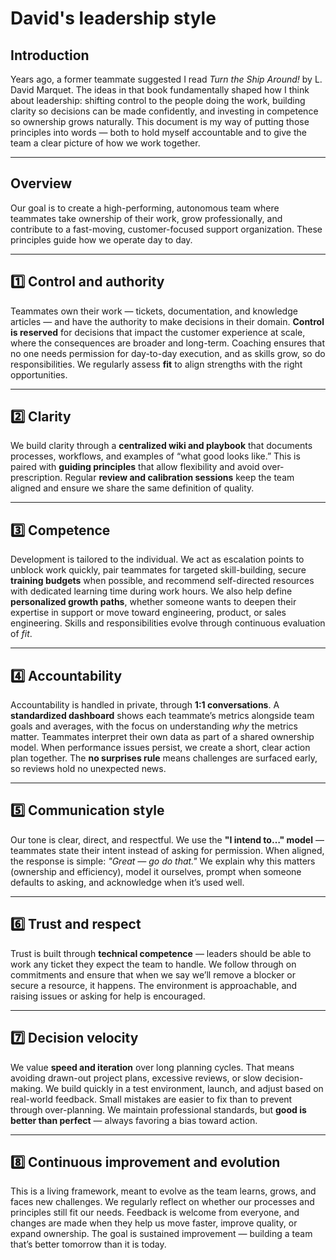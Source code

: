 # David's leadership style

## Introduction
Years ago, a former teammate suggested I read *Turn the Ship Around!* by L. David Marquet. The ideas in that book fundamentally shaped how I think about leadership: shifting control to the people doing the work, building clarity so decisions can be made confidently, and investing in competence so ownership grows naturally. This document is my way of putting those principles into words — both to hold myself accountable and to give the team a clear picture of how we work together.

---

## Overview
Our goal is to create a high-performing, autonomous team where teammates take ownership of their work, grow professionally, and contribute to a fast-moving, customer-focused support organization. These principles guide how we operate day to day.

---

## 1️⃣ Control and authority
Teammates own their work — tickets, documentation, and knowledge articles — and have the authority to make decisions in their domain. **Control is reserved** for decisions that impact the customer experience at scale, where the consequences are broader and long-term. Coaching ensures that no one needs permission for day-to-day execution, and as skills grow, so do responsibilities. We regularly assess **fit** to align strengths with the right opportunities.

---

## 2️⃣ Clarity
We build clarity through a **centralized wiki and playbook** that documents processes, workflows, and examples of “what good looks like.” This is paired with **guiding principles** that allow flexibility and avoid over-prescription. Regular **review and calibration sessions** keep the team aligned and ensure we share the same definition of quality.

---

## 3️⃣ Competence
Development is tailored to the individual. We act as escalation points to unblock work quickly, pair teammates for targeted skill-building, secure **training budgets** when possible, and recommend self-directed resources with dedicated learning time during work hours. We also help define **personalized growth paths**, whether someone wants to deepen their expertise in support or move toward engineering, product, or sales engineering. Skills and responsibilities evolve through continuous evaluation of *fit*.

---

## 4️⃣ Accountability
Accountability is handled in private, through **1:1 conversations**. A **standardized dashboard** shows each teammate’s metrics alongside team goals and averages, with the focus on understanding *why* the metrics matter. Teammates interpret their own data as part of a shared ownership model. When performance issues persist, we create a short, clear action plan together. The **no surprises rule** means challenges are surfaced early, so reviews hold no unexpected news.

---

## 5️⃣ Communication style
Our tone is clear, direct, and respectful. We use the **"I intend to…" model** — teammates state their intent instead of asking for permission. When aligned, the response is simple: *"Great — go do that."* We explain why this matters (ownership and efficiency), model it ourselves, prompt when someone defaults to asking, and acknowledge when it’s used well.

---

## 6️⃣ Trust and respect
Trust is built through **technical competence** — leaders should be able to work any ticket they expect the team to handle. We follow through on commitments and ensure that when we say we’ll remove a blocker or secure a resource, it happens. The environment is approachable, and raising issues or asking for help is encouraged.

---

## 7️⃣ Decision velocity
We value **speed and iteration** over long planning cycles. That means avoiding drawn-out project plans, excessive reviews, or slow decision-making. We build quickly in a test environment, launch, and adjust based on real-world feedback. Small mistakes are easier to fix than to prevent through over-planning. We maintain professional standards, but **good is better than perfect** — always favoring a bias toward action.

---

## 8️⃣ Continuous improvement and evolution
This is a living framework, meant to evolve as the team learns, grows, and faces new challenges. We regularly reflect on whether our processes and principles still fit our needs. Feedback is welcome from everyone, and changes are made when they help us move faster, improve quality, or expand ownership. The goal is sustained improvement — building a team that’s better tomorrow than it is today.

